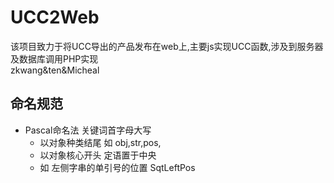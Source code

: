 # UCC2Web
该项目致力于将UCC导出的产品发布在web上,主要js实现UCC函数,涉及到服务器及数据库调用PHP实现  
zkwang&ten&Micheal  

## 命名规范
- Pascal命名法 关键词首字母大写
  - 以对象种类结尾 如 obj,str,pos,
  - 以对象核心开头 定语置于中央
  - 如 左侧字串的单引号的位置 SqtLeftPos
